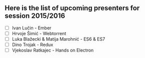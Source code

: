 ## Here is the list of upcoming presenters for session 2015/2016

* [ ] Ivan Lučin - Ember
* [ ] Hrvoje Šimić - Webtorrent
* [ ] Luka Blažecki & Matija Marohnić - ES6 & ES7
* [ ] Dino Trojak - Redux
* [ ] Vjekoslav Ratkajec - Hands on Electron
